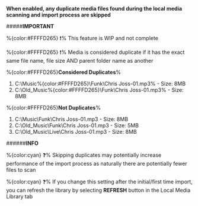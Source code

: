 **When enabled, any duplicate media files found during the local media scanning and import process are skipped** 

#####__IMPORTANT__

%{color:#FFFFD265} ❗% This feature is WIP and not complete

%{color:#FFFFD265} ❗% Media is considered duplicate if it has the exact same file name, file size AND parent folder name as another

%{color:#FFFFD265}**Considered Duplicates**%

1. C:\Music%{color:#FFFFD265}\Funk\Chris Joss-01.mp3% - Size: 8MB
2. C:\Old_Music%{color:#FFFFD265}\Funk\Chris Joss-01.mp3% - Size: 8MB
  
%{color:#FFFFD265}**Not Duplicates**%

1. C:\Music\Funk\Chris Joss-01.mp3 - Size: 8MB
3. C:\Old_Music\Funk\Chris Joss-01.mp3 - Size: 5MB
2. C:\Old_Music\Live\Chris Joss-01.mp3 - Size: 8MB 
 
######__INFO__

%{color:cyan} ❓%  Skipping duplicates may potentially increase performance of the import process as naturally there are potentially fewer files to scan

%{color:cyan} ❓%  If you change this setting after the initial/first time import, you can refresh the library by selecting **REFRESH** button in the Local Media Library tab


